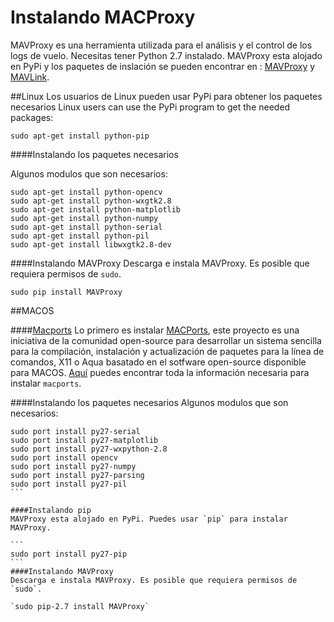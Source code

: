 # Instalando MACProxy
MAVProxy es una herramienta utilizada para el análisis y el control de los logs de vuelo. Necesitas tener Python 2.7 instalado. MAVProxy esta alojado en PyPi y los paquetes de inslación se pueden encontrar en : [MAVProxy](https://pypi.python.org/pypi/MAVProxy) y [MAVLink](https://pypi.python.org/pypi/pymavlink).

##Linux
Los usuarios de Linux pueden usar PyPi para obtener los paquetes necesarios
Linux users can use the PyPi program to get the needed packages:

```
sudo apt-get install python-pip
```

####Instalando los paquetes necesarios

Algunos modulos que son necesarios:

```
sudo apt-get install python-opencv
sudo apt-get install python-wxgtk2.8
sudo apt-get install python-matplotlib
sudo apt-get install python-numpy
sudo apt-get install python-serial
sudo apt-get install python-pil
sudo apt-get install libwxgtk2.8-dev
```

####Instalando MAVProxy
Descarga e instala MAVProxy. Es posible que requiera permisos de `sudo`.

```
sudo pip install MAVProxy
```

##MACOS

####[Macports](https://guide.macports.org)
Lo primero es instalar  [MACPorts](https://guide.macports.org), este proyecto es una iniciativa de la comunidad open-source para desarrollar un sistema sencilla para la compilación, instalación y actualización de paquetes para la línea de comandos, X11 o Aqua basatado en el sotfware open-source disponible para MACOS. [Aquí](https://guide.macports.org/chunked/installing.macports.html) puedes encontrar toda la información necesaria para instalar `macports`.

####Instalando los paquetes necesarios
Algunos modulos que son necesarios:

````
sudo port install py27-serial
sudo port install py27-matplotlib
sudo port install py27-wxpython-2.8
sudo port install opencv
sudo port install py27-numpy
sudo port install py27-parsing
sudo port install py27-pil
```

####Instalando pip
MAVProxy esta alojado en PyPi. Puedes usar `pip` para instalar MAVProxy.

```
sudo port install py27-pip
```
####Instalando MAVProxy
Descarga e instala MAVProxy. Es posible que requiera permisos de `sudo`.

`sudo pip-2.7 install MAVProxy`
